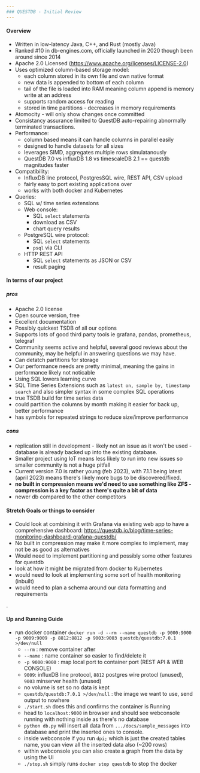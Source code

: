 ```yaml
--- 
### QUESTDB - Initial Review
--- 
```

#### Overview
- Written in low-latency Java, C++, and Rust (mostly Java)
- Ranked #10 in db-engines.com, officially launched in 2020 though been around since 2014
- Apache 2.0 Licensed (https://www.apache.org/licenses/LICENSE-2.0)
- Uses optimized column-based storage model:
    - each column stored in its own file and own native format
    - new data is appended to bottom of each column
    - tail of the file is loaded into RAM meaning column append is memory write at an address
    - supports random access for reading
    - stored in time partitions - decreases in memory requirements
- Atomocity - will only show changes once committed
- Consistancy assurance limited to QuestDB auto-repairing abnormally terminated transactions.
- Performance:
    - column based means it can handle columns in parallel easily
    - designed to handle datasets for all sizes
    - leverages SIMD, aggregates multiple rows simulatanously
    - QuestDB 7.0 vs influxDB 1.8 vs timescaleDB 2.1 == questdb magnitudes faster
- Compatibility:
    - InfluxDB line protocol, PostgresSQL wire, REST API, CSV upload
    - fairly easy to port existing applications over
    - works with both docker and Kubernetes
- Queries:
    - SQL w/ time series extensions 
    - Web console:
        - SQL ```select``` statements
        - download as CSV
        - chart query results
    - PostgreSQL wire protocol:
        - SQL ```select``` statements
        - ```psql``` via CLI
    - HTTP REST API
        - SQL ```select``` statements as JSON or CSV
        - result paging

#### In terms of our project
##### pros
- Apache 2.0 license
- Open source version, free
- Excellent documentation
- Possibly quickest TSDB of all our options
- Supports lots of good third party tools ie grafana, pandas, prometheus, telegraf
- Community seems active and helpful, several good reviews about the community, may be helpful in answering questions we may have.
- Can detatch partitions for storage
- Our performance needs are pretty minimal, meaning the gains in performance likely not noticable 
- Using SQL lowers learning curve
- SQL Time Series Extensions such as ```latest on, sample by, timestamp search``` and also simpler syntax in some complex SQL operations
- true TSDB build for time series data
- could partition the columns by month making it easier for back up, better performance
- has symbols for repeated strings to reduce size/improve performance
##### cons
- replication still in development -  likely not an issue as it won't be used - database is already backed up into the existing database.
- Smaller project using IoT means less likely to run into new issues so smaller community is not a huge pitfall
- Current version 7.0 is rather young (feb 2023), with 7.1.1 being latest (april 2023) means there's likely more bugs to be discovered/fixed.
- **no built in compression means we'd need to use something like ZFS - compression is a key factor as there's quite a bit of data**
- newer db compared to the other competitors



#### Stretch Goals or things to consider
- Could look at combining it with Grafana via existing web app to have a comprehensive dashboard: https://questdb.io/blog/time-series-monitoring-dashboard-grafana-questdb/
- No built in compression may make it more complex to implement, may not be as good as alternatives
- Would need to implement partitioning and possibly some other features for questdb
- look at how it might be migrated from docker to Kubernetes
- would need to look at implementing some sort of health monitoring (inbuilt)
- would need to plan a schema around our data formatting and requirements

.
#### Up and Running Guide
- run docker container ```docker run -d --rm --name questdb -p 9000:9000 -p 9009:9009 -p 8812:8812 -p 9003:9003 questdb/questdb:7.0.1 >/dev/null```
    - ```--rm``` : remove container after
    - ```--name``` : name container so easier to find/delete it
    - ```-p 9000:9000``` : map local port to container port (REST API & WEB CONSOLE)
    - `9009`: influxDB line protocol, `8812` postgres wire protocl (unused), `9003` minserver health (unused)
    - no volume is set so no data is kept
    - ```questdb/questdb:7.0.1 >/dev/null``` : the image we want to use, send output to nowhere
    - `./start.sh` does this and confirms the container is Running
    - head to `localhost:9000` in browser and should see webconsole running with nothing inside as there's no database
    - `python db.py` will insert all data from `.../docs/sample_messages` into database and print the inserted ones to console.
    - inside webconsole if you run `dpi;` which is just the created tables name, you can view all the inserted data also (~200 rows)
    - within webconsole you can also create a graph from the data by using the UI
    - `./stop.sh` simply runs `docker stop questdb` to stop the docker
